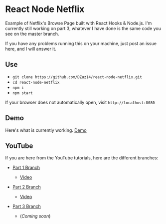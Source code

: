 # React Node Netflix

Example of Netflix's Browse Page built with React Hooks & Node.js. I'm currently still working on part 3, whatever I have done is the same code you see on the master branch.

If you have any problems running this on your machine, just post an issue here, and I will answer it.

## Use

- `git clone https://github.com/DZuz14/react-node-netflix.git`
- `cd react-node-netflix`
- `npm i`
- `npm start`

If your browser does not automatically open, visit `http://localhost:8080`

## Demo

Here's what is currently working. [Demo](https://dzuz14.github.io/react-node-netflix/)

## YouTube

If you are here from the YouTube tutorials, here are the different branches:

- [Part 1 Branch](https://github.com/DZuz14/react-node-netflix/tree/part-1) 
  - [Video](https://www.youtube.com/watch?v=5FfZkowBz-s)

- [Part 2 Branch](https://github.com/DZuz14/react-node-netflix/tree/part-2) 
  - [Video](https://www.youtube.com/watch?v=NHFZvwDO8e0)

- [Part 3 Branch](https://github.com/DZuz14/react-node-netflix/tree/part-3) 
  - (*Coming soon*)
